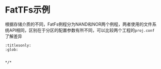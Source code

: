 # FatTFs示例

根据存储介质的不同，FatFs例程分为NAND和NOR两个例程，两者使用的文件系统API相同，区别在于分区的配置参数有所不同，可以比较两个工程的`proj.conf`了解差异


```{toctree}
:titlesonly:
:glob:


*/*



```
